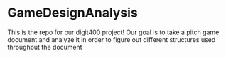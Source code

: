 # GameDesignAnalysis
This is the repo for our digit400 project! Our goal is to take a pitch game document and analyze it in order to figure out different structures used throughout the document
